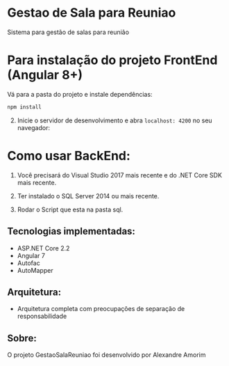 # Gestao de Sala para Reuniao
Sistema para gestão de salas para reunião



# Para instalação do projeto FrontEnd (Angular 8+)

Vá para a pasta do projeto e instale dependências:
```bash
npm install
```
2. Inicie o servidor de desenvolvimento e abra `localhost: 4200` no seu navegador:

# Como usar BackEnd:


1. Você precisará do Visual Studio 2017 mais recente e do .NET Core SDK mais recente.

2. Ter instalado o SQL Server 2014 ou mais recente.

3. Rodar o Script que esta na pasta sql.

## Tecnologias implementadas:

- ASP.NET Core 2.2
- Angular 7
- Autofac
- AutoMapper

## Arquitetura:
- Arquitetura completa com preocupações de separação de responsabilidade

## Sobre:
O projeto GestaoSalaReuniao foi desenvolvido por Alexandre Amorim
